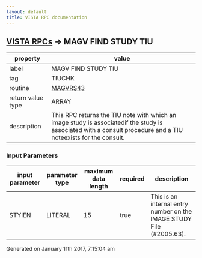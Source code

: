 ```yaml
---
layout: default
title: VISTA RPC documentation
---
```




## [VISTA RPCs](TableOfContent.md) &#8594; MAGV FIND STUDY TIU 

 property | value 
--- | --- 
 label | MAGV FIND STUDY TIU
 tag | TIUCHK
 routine | [MAGVRS43](http://code.osehra.org/dox/Routine_MAGVRS43_source.html)
 return value type | ARRAY
 description | This RPC returns the TIU note with which an image study is associatedif the study is associated with a consult procedure and a TIU noteexists for the consult.

### Input Parameters

| input parameter | parameter type | maximum data length | required | description | 
| --- | --- | --- | --- | --- | 
| STYIEN | LITERAL | 15 | true | This is an internal entry number on the IMAGE STUDY File (#2005.63). | 




 Generated on January 11th 2017, 7:15:04 am